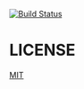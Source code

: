 [![Build Status](https://travis-ci.org/unao/rx-animations.svg?branch=master)](https://travis-ci.org/unao/rx-animations)

# LICENSE 

[MIT](./LICENSE)
